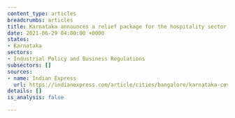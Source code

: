 ```yaml
---
content_type: articles
breadcrumbs: articles
title: Karnataka announces a relief package for the hospitality sector
date: 2021-06-29 04:00:00 +0000
states:
- Karnataka
sectors:
- Industrial Policy and Business Regulations
subsectors: []
sources:
- name: Indian Express
  url: https://indianexpress.com/article/cities/bangalore/karnataka-covid-relief-package-hospitality-sector-7375416/
details: []
is_analysis: false

---
```

